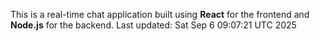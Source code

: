 This is a real-time chat application built using **React** for the frontend and **Node.js** for the backend.
Last updated: Sat Sep  6 09:07:21 UTC 2025
